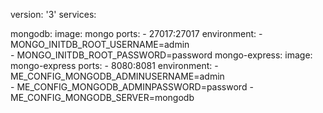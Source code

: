 version: '3'
services:
  
  mongodb:
    image: mongo
    ports:
     - 27017:27017
    environment:
     - MONGO_INITDB_ROOT_USERNAME=admin                
     - MONGO_INITDB_ROOT_PASSWORD=password
  mongo-express:
    image: mongo-express
    ports:
     - 8080:8081
    environment:
     - ME_CONFIG_MONGODB_ADMINUSERNAME=admin                
     - ME_CONFIG_MONGODB_ADMINPASSWORD=password
     - ME_CONFIG_MONGODB_SERVER=mongodb
